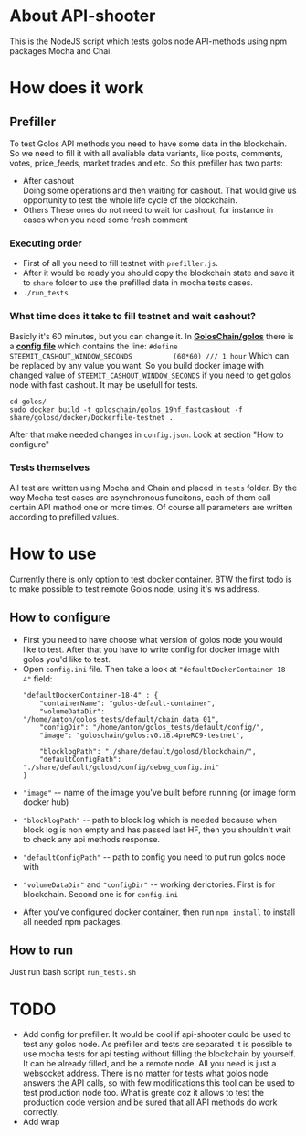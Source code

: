 # About API-shooter #

This is the NodeJS script which tests golos node API-methods using npm packages Mocha and Chai.

# How does it work #

## Prefiller ##

To test Golos API methods you need to have some data in the blockchain. So we need to fill it with all avaliable data variants, like posts, comments, votes, price_feeds, market trades and etc. So this prefiller has two parts: 
- After cashout  
    Doing some operations and then waiting for cashout. That would give us opportunity to test the whole life cycle of the blockchain.
- Others
    These ones do not need to wait for cashout, for instance in cases when you need some fresh comment

### Executing order ###

- First of all you need to fill testnet with `prefiller.js`. 
- After it would be ready you should copy the blockchain state and save it to `share` folder to use the prefilled data in mocha tests cases. 
- `./run_tests`

### What time does it take to fill testnet and wait cashout? ###

Basicly it's 60 minutes, but you can change it. 
In [**GolosChain/golos**](https://github.com/GolosChain/golos) there is a [**config file**](https://github.com/GolosChain/golos/blob/master/libraries/protocol/include/golos/protocol/config.hpp) which contains the line: 
`#define STEEMIT_CASHOUT_WINDOW_SECONDS          (60*60) /// 1 hour`
Which can be replaced by any value you want. So you build docker image with changed value of `STEEMIT_CASHOUT_WINDOW_SECONDS` if you need to get golos node with fast cashout. It may be usefull for tests.
```
cd golos/
sudo docker build -t goloschain/golos_19hf_fastcashout -f share/golosd/docker/Dockerfile-testnet .
```

After that make needed changes in `config.json`. Look at section "How to configure"

### Tests themselves ###

All test are written using Mocha and Chain and placed in `tests` folder. By the way Mocha test cases are asynchronous funcitons, each of them call certain API mathod one or more times. Of course all parameters are written according to prefilled values. 

# How to use #

Currently there is only option to test docker container. BTW the first todo is to make possible to test remote Golos node, using it's ws address.

## How to configure ##

* First you need to have choose what version of golos node you would like to test. After that you have to write config for docker image with golos you'd like to test.
* Open `config.ini` file. Then take a look at `"defaultDockerContainer-18-4"` field:
    ```
    "defaultDockerContainer-18-4" : {
        "containerName": "golos-default-container",
        "volumeDataDir": "/home/anton/golos_tests/default/chain_data_01",
        "configDir": "/home/anton/golos_tests/default/config/",
        "image": "goloschain/golos:v0.18.4preRC9-testnet",

        "blocklogPath": "./share/default/golosd/blockchain/", 
        "defaultConfigPath": "./share/default/golosd/config/debug_config.ini"
    }
    ```
- `"image"` -- name of the image you've built before running (or image form docker hub)
- `"blocklogPath"` -- path to block log which is needed because when block log is non empty and has passed last HF, then you shouldn't wait to check any api methods response.
- `"defaultConfigPath"` -- path to config you need to put run golos node with
- `"volumeDataDir"` and `"configDir"` -- working derictories. First is for blockchain. Second one is for `config.ini`

- After you've configured docker container, then run `npm install` to install all needed npm packages.

## How to run ##
Just run bash script `run_tests.sh`


# TODO #
- Add config for prefiller. 
    It would be cool if api-shooter could be used to test any golos node. As prefiller and tests are separated it is possible to use mocha tests for api testing without filling the blockchain by yourself. It can be already filled, and be a remote node. All you need is just a websocket address. There is no matter for tests what golos node answers the API calls, so with few modifications this tool can be used to test production node too. What is greate coz it allows to test the production code version and be sured that all API methods do work correctly.
- Add wrap 